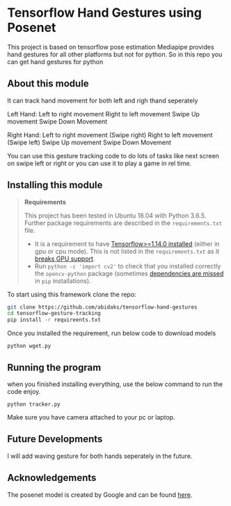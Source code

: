 Tensorflow Hand Gestures using Posenet
====================================

This project is based on tensorflow pose estimation
Mediapipe provides hand gestures for all other platforms but not for python.
So in this repo you can get hand gestures for python


## About this module

It can track hand movement for both left and righ thand seperately

Left Hand:
Left to right movement
Right to left movement
Swipe Up movement
Swipe Down Movement

Right Hand:
Left to right movement (Swipe right)
Right to left movement (Swipe left)
Swipe Up movement
Swipe Down Movement


You can use this gesture tracking code to do lots of tasks like next screen on swipe left or right or you can use it to play a game in rel time.


## Installing this module

> **Requirements**
>
> This project has been tested in Ubuntu 18.04 with Python 3.6.5. Further package requirements are described in the
> `requirements.txt` file.
> - It is a requirement to have [Tensorflow>=1.14.0 installed](https://www.tensorflow.org/install/pip) (either in gpu 
> or cpu mode). This is not listed in the `requirements.txt` as it [breaks GPU support](https://github.com/tensorflow/tensorflow/issues/7166). 
> - Run `python -c 'import cv2'` to check that you installed correctly the `opencv-python` package (sometimes
> [dependencies are missed](https://stackoverflow.com/questions/47113029/importerror-libsm-so-6-cannot-open-shared-object-file-no-such-file-or-directo) in `pip` installations).

To start using this framework clone the repo:

```bash
git clone https://github.com/abidaks/tensorflow-hand-gestures
cd tensorflow-gesture-tracking
pip install -r requireents.txt
```
Once you installed the requirement, run below code to download models
```
python wget.py
```

## Running the program

when you finished installing everything, use the below command to run the code enjoy.
```
python tracker.py
```

Make sure you have camera attached to your pc or laptop.

## Future Developments
I will add waving gesture for both hands seperately in the future.

## Acknowledgements

The posenet model is created by Google and can be found [here](https://github.com/tensorflow/tfjs-models/tree/master/posenet).

